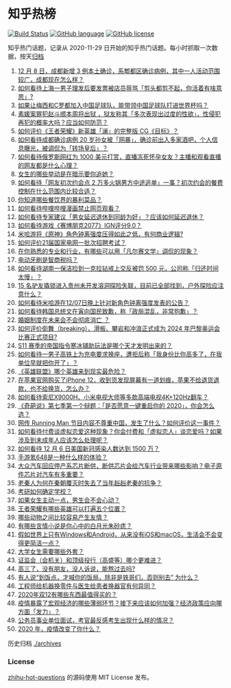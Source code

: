# 知乎热榜
[![Build Status](https://github.com/ToWeLong/zhihu-hot-questions/workflows/CI/badge.svg)](https://github.com/ToWeLong/zhihu-hot-questions/actions)
[![GitHub language](https://img.shields.io/badge/language-golang-orange.svg)](https://golang.org/)
[![GitHub license](https://img.shields.io/github/license/ToWeLong/zhihu-hot-questions)](https://github.com/ToWeLong/zhihu-hot-questions/blob/main/LICENSE)

知乎热门话题，记录从 2020-11-29 日开始的知乎热门话题。每小时抓取一次数据，按天[归档](./archives)

<!-- BEGIN -->

1. [12 月 8 日，成都新增 3 例本土确诊，系郫都区确诊病例，其中一人活动范围较广，成都现在怎么样？](https://www.zhihu.com/question/433711159)
1. [如何看待上海一男子理发后要发票被店员辱骂「剪头都剪不起，你活着有啥意思」?](https://www.zhihu.com/question/433734698)
1. [如果让梅西和C罗都加入中国足球队，能带领中国足球队打进世界杯吗？](https://www.zhihu.com/question/357940746)
1. [素媛案罪犯赵斗顺本周将出狱 ，狱友称其「多次表现出过度的性欲」，性侵犯再犯的概率大吗？应当如何防范？](https://www.zhihu.com/question/433720674)
1. [如何评价《王者荣耀》新英雄「澜」的完整版 CG《目标》？](https://www.zhihu.com/question/433845128)
1. [如何看待成都确诊病例 20 岁孙女被「网暴」，确诊前出入多家酒吧，个人信息曝光，被调侃为「转场皇后」？](https://www.zhihu.com/question/433875675)
1. [如何看待俄罗斯网红为 1000 美元打赏，直播冻死怀孕女友？主播和观看直播的网友都是什么心理？](https://www.zhihu.com/question/433693972)
1. [女生的哪些举动是在暗示要你追她？](https://www.zhihu.com/question/59024006)
1. [如何看待「网友初次约会点 2 万多火锅男方中途逃单」一事？初次约会的餐费控制在什么范围内比较合适？](https://www.zhihu.com/question/433747941)
1. [你知道哪些餐饮界的暴利菜品？](https://www.zhihu.com/question/430100068)
1. [如何看待哔哩哔哩漫画禁止网页观看？](https://www.zhihu.com/question/433772324)
1. [如何看待专家建议「男女延迟退休到同龄为好」？应该如何延迟退休？](https://www.zhihu.com/question/433681374)
1. [如何看待游戏《赛博朋克2077》IGN评分9.0？](https://www.zhihu.com/question/433826856)
1. [米哈游将《原神》角色钟离强度压得如此之低，有何商业逻辑?](https://www.zhihu.com/question/433588569)
1. [如何评价21届国家电网一批次招聘考试？](https://www.zhihu.com/question/433709160)
1. [在你熟悉的专业和行业，有哪些可以用「凡尔赛文学」调侃的现象？](https://www.zhihu.com/question/430561630)
1. [电动牙刷是智商税吗？](https://www.zhihu.com/question/60799591)
1. [如何看待湖南一保洁捡到一克拉钻戒上交反被罚 500 元，公司称「归还时间太慢」？](https://www.zhihu.com/question/433753693)
1. [15 名驴友撬锁进入贵州未开发溶洞探险失联，目前已全部找到，户外探险应注意什么？](https://www.zhihu.com/question/433750186)
1. [如何看待米哈游在12/07日晚上针对新角色钟离强度发表的公告？](https://www.zhihu.com/question/433818130)
1. [如何看待韩国总统文在寅向国民致歉，称「政局混乱，非常抱歉」？](https://www.zhihu.com/question/433756369)
1. [婚姻制度在未来会不会彻底消亡 ？](https://www.zhihu.com/question/366945849)
1. [如何评价街舞（breaking）、滑板、攀岩和冲浪正式成为 2024 年巴黎奥运会比赛正式项目?](https://www.zhihu.com/question/433842940)
1. [S11 赛季的帝国指令寒冰辅助玩法是哪个天才发明出来的？](https://www.zhihu.com/question/433607921)
1. [如何看待一男子高铁上为充电要求换座，遭拒后称「我身份比你高多了，在我单位早就把你开了」？](https://www.zhihu.com/question/433708901)
1. [《英雄联盟》哪个英雄来到现实最危险？](https://www.zhihu.com/question/432844368)
1. [在苹果官网购买了iPhone 12，收到货发现屏幕有一道划痕，苹果不给退货退款，也不给换货，怎么办？](https://www.zhihu.com/question/432970564)
1. [如何看待索尼X9000H、小米电视大师等多款高端电视4K+120Hz翻车？](https://www.zhihu.com/question/433325374)
1. [《奇葩说》第七季第一个辩题：「是否愿意一键重启你的 2020」，你会怎么选？](https://www.zhihu.com/question/433880332)
1. [网传 Running Man 节目内容不尊重中国，发生了什么？如何评价这一事件？](https://www.zhihu.com/question/433696788)
1. [如何看待付费谈虚拟恋爱这种现象？你会付费和「虚拟恋人」谈恋爱吗？如果涉及到未成年人应该怎么处理呢？](https://www.zhihu.com/question/433838363)
1. [如何看待 12 月 6 日美国新冠感染人数达到 1500 万？](https://www.zhihu.com/question/433558420)
1. [手游氪648是一种什么样的体验？](https://www.zhihu.com/question/432647586)
1. [大众汽车回应停产系芯片断供，断供芯片会给汽车行业带来哪些影响？电子原件芯片对汽车有多重要？](https://www.zhihu.com/question/433544704)
1. [老秦人为何在秦朝覆灭时失去了当年赳赳老秦的抗争？](https://www.zhihu.com/question/23376439)
1. [考研如何确定学校？](https://www.zhihu.com/question/265595875)
1. [如果女生主动一点，男生会不会心动？](https://www.zhihu.com/question/432129590)
1. [王者荣耀有哪些英雄可以打遍五个位置？](https://www.zhihu.com/question/404561238)
1. [哪些动物之间比较容易产生友情？](https://www.zhihu.com/question/419276402)
1. [有哪些言情小说是你心中的白月光朱砂痣？](https://www.zhihu.com/question/390853763)
1. [假如世界上只有Windows和Android，从来没有iOS和macOS，生活会不会变得更简洁一点？](https://www.zhihu.com/question/432669057)
1. [大学女生需要哪些外套？](https://www.zhihu.com/question/293964461)
1. [证监会（会机关）和顶级投行（高盛等）哪个更难进？](https://www.zhihu.com/question/391884169)
1. [高三了，没有朋友，没人诉说，能熬过去吗?](https://www.zhihu.com/question/425642277)
1. [有人说“到饭点，才喊你的饭局，除非是铁哥们，否则别去” 为什么？](https://www.zhihu.com/question/424940007)
1. [工程师给机器换零件与医生给患者换器官有何异同？](https://www.zhihu.com/question/433648201)
1. [2020年双12有哪些东西最值得买的？](https://www.zhihu.com/question/433033818)
1. [疫情暴露了宏观经济的哪些薄弱环节？接下来应该如何加强？经济政策应向哪方面「发力」？](https://www.zhihu.com/question/432793188)
1. [公务员事业单位面试，考官最反感考生出现什么样的情况？](https://www.zhihu.com/question/411053820)
1. [2020 年，疫情改变了你什么？](https://www.zhihu.com/question/433860289)

<!-- END -->

历史归档 [./archives](./archives)


### License
[zhihu-hot-questions](https://github.com/towelong/zhihu-hot-questions) 的源码使用 MIT License 发布。